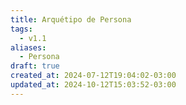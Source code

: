 ```yaml
---
title: Arquétipo de Persona
tags:
  - v1.1
aliases:
  - Persona
draft: true
created_at: 2024-07-12T19:04:02-03:00
updated_at: 2024-10-12T15:03:52-03:00
---
```



